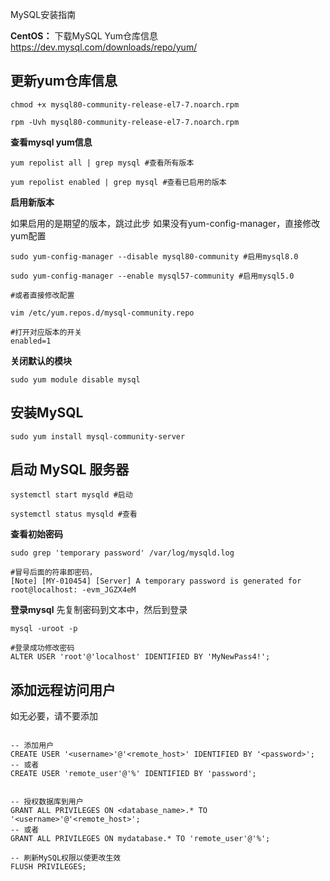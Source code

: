 MySQL安装指南

**CentOS：**
下载MySQL Yum仓库信息
https://dev.mysql.com/downloads/repo/yum/

## 更新yum仓库信息
```shell
chmod +x mysql80-community-release-el7-7.noarch.rpm

rpm -Uvh mysql80-community-release-el7-7.noarch.rpm
```

**查看mysql yum信息**
```shell
yum repolist all | grep mysql #查看所有版本

yum repolist enabled | grep mysql #查看已启用的版本
```
**启用新版本**

如果启用的是期望的版本，跳过此步
如果没有yum-config-manager，直接修改yum配置
```shell
sudo yum-config-manager --disable mysql80-community #启用mysql8.0

sudo yum-config-manager --enable mysql57-community #启用mysql5.0

#或者直接修改配置

vim /etc/yum.repos.d/mysql-community.repo

#打开对应版本的开关
enabled=1
```

**关闭默认的模块**
```shell
sudo yum module disable mysql
```

## 安装MySQL
```shell
sudo yum install mysql-community-server
```

## 启动 MySQL 服务器

```shell
systemctl start mysqld #启动

systemctl status mysqld #查看
```

**查看初始密码**
```shell
sudo grep 'temporary password' /var/log/mysqld.log

#冒号后面的符串即密码，
[Note] [MY-010454] [Server] A temporary password is generated for root@localhost: -evm_JGZX4eM
```

**登录mysql**
先复制密码到文本中，然后到登录
```shell
mysql -uroot -p 

#登录成功修改密码
ALTER USER 'root'@'localhost' IDENTIFIED BY 'MyNewPass4!';
```

## 添加远程访问用户
如无必要，请不要添加

```roomsql

-- 添加用户
CREATE USER '<username>'@'<remote_host>' IDENTIFIED BY '<password>';
-- 或者
CREATE USER 'remote_user'@'%' IDENTIFIED BY 'password';


-- 授权数据库到用户
GRANT ALL PRIVILEGES ON <database_name>.* TO '<username>'@'<remote_host>';
-- 或者
GRANT ALL PRIVILEGES ON mydatabase.* TO 'remote_user'@'%';

-- 刷新MySQL权限以使更改生效
FLUSH PRIVILEGES;

```

